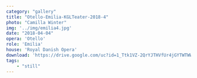 ```yaml
---
category: "gallery"
title: "Otello-Emilia-KGLTeater-2018-4"
photo: "Camilla Winter"
img: '../img/emilia4.jpg'
date: "2018-04-04"
opera: 'Otello'
role: 'Emilia'
house: 'Royal Danish Opera'
download: 'https://drive.google.com/uc?id=1_Ttk1VZ-2QrYJTHVfUr4jGYTWTWWvDe2&export=download'
tags:
    - "still"
---
```

